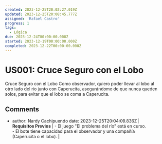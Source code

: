 ```yaml
---
created: 2023-12-25T20:02:27.019Z
updated: 2023-12-25T20:08:45.777Z
assigned: 'Rafael Castro'
progress: 1
tags:
  - Lógica
due: 2023-12-24T00:00:00.000Z
started: 2023-12-19T00:00:00.000Z
completed: 2023-12-22T00:00:00.000Z
---
```


# US001:  Cruce Seguro con el Lobo

Cruce Seguro con el Lobo
Como observador, quiero poder llevar al lobo al otro lado del río junto con Caperucita, asegurándome de que nunca queden solos, para evitar que el lobo se coma a Caperucita.

## Comments

- author: Nardy Cachipuendo
  date: 2023-12-25T20:04:09.836Z
  | **Requisitos Previos** | - El juego "El problema del río" está en curso. <br> - El bote tiene capacidad para el observador y una compañía (Caperucita o el lobo). |
